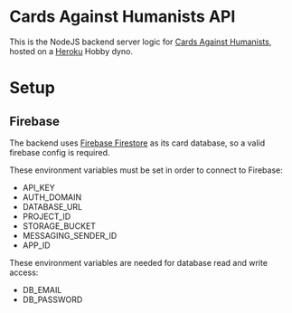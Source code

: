 # Cards Against Humanists API

This is the NodeJS backend server logic for [Cards Against Humanists](https://cards-against-humanist.xyz), hosted on a [Heroku](https://heroku.com) Hobby dyno.

# Setup

## Firebase

The backend uses [Firebase Firestore](https://firebase.google.com/docs/firestore) as its card database, so a valid firebase config is required.

These environment variables must be set in order to connect to Firebase:

- API_KEY
- AUTH_DOMAIN
- DATABASE_URL
- PROJECT_ID
- STORAGE_BUCKET
- MESSAGING_SENDER_ID
- APP_ID

These environment variables are needed for database read and write access:

- DB_EMAIL
- DB_PASSWORD
